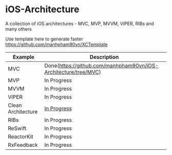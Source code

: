 # iOS-Architecture
A collection of iOS architectures - MVC, MVP, MVVM, VIPER, RIBs and many others

Use template here to generate faster https://github.com/manhpham90vn/XCTemplate

| Example | Description |
| ------------- | ------------- |
| MVC | Done(https://github.com/manhpham90vn/iOS-Architecture/tree/MVC) |
| MVP | In Progress |
| MVVM | In Progress  |
| VIPER | In Progress  |
| Clean Architecture | [In Progress](https://github.com/manhpham90vn/iOS_Started_Kit)  |
| RIBs | In Progress  |
| ReSwift | In Progress  |
| ReactorKit | In Progress  |
| RxFeedback | In Progress  |
